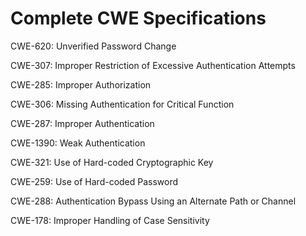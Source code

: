 

# Complete CWE Specifications

CWE-620: Unverified Password Change

CWE-307: Improper Restriction of Excessive Authentication Attempts

CWE-285: Improper Authorization

CWE-306: Missing Authentication for Critical Function

CWE-287: Improper Authentication

CWE-1390: Weak Authentication

CWE-321: Use of Hard-coded Cryptographic Key

CWE-259: Use of Hard-coded Password

CWE-288: Authentication Bypass Using an Alternate Path or Channel

CWE-178: Improper Handling of Case Sensitivity